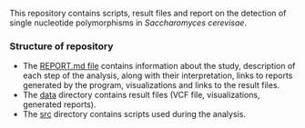 
This repository contains scripts, result files and report on the detection of single nucleotide polymorphisms in _Saccharomyces cerevisae_.

### Structure of repository
* The [REPORT.md file](REPORT.md) contains information about the study, description of each step of the analysis, along with their interpretation, links to reports generated by the program, visualizations and links to the result files.
* The [data](data/) directory contains result files (VCF file, visualizations, generated reports).
* The [src](src/) directory contains scripts used during the analysis.